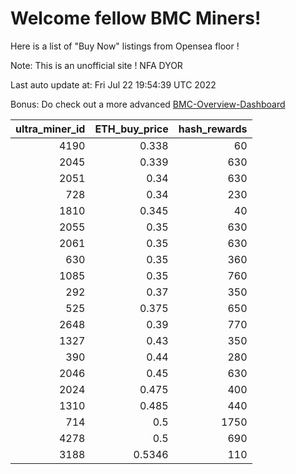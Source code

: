 # Welcome fellow BMC Miners!
Here is a list of "Buy Now" listings from Opensea floor !

Note: This is an unofficial site ! NFA DYOR

Last auto update at: Fri Jul 22 19:54:39 UTC 2022

Bonus: Do check out a more advanced [BMC-Overview-Dashboard](https://dune.com/defifunk/BMC-Overview-Dashboard)


|   ultra_miner_id |   ETH_buy_price |   hash_rewards |
|-----------------:|----------------:|---------------:|
|             4190 |          0.338  |             60 |
|             2045 |          0.339  |            630 |
|             2051 |          0.34   |            630 |
|              728 |          0.34   |            230 |
|             1810 |          0.345  |             40 |
|             2055 |          0.35   |            630 |
|             2061 |          0.35   |            630 |
|              630 |          0.35   |            360 |
|             1085 |          0.35   |            760 |
|              292 |          0.37   |            350 |
|              525 |          0.375  |            650 |
|             2648 |          0.39   |            770 |
|             1327 |          0.43   |            350 |
|              390 |          0.44   |            280 |
|             2046 |          0.45   |            630 |
|             2024 |          0.475  |            400 |
|             1310 |          0.485  |            440 |
|              714 |          0.5    |           1750 |
|             4278 |          0.5    |            690 |
|             3188 |          0.5346 |            110 |
